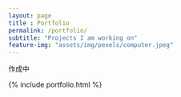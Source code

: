 ```yaml
---
layout: page
title : Portfolio 
permalink: /portfolio/
subtitle: "Projects I am working on" 
feature-img: "assets/img/pexels/computer.jpeg"
---
```


作成中  


{% include portfolio.html %}
